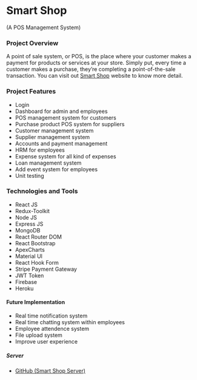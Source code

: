 # Smart Shop

(A POS Management System)

### Project Overview

A point of sale system, or POS, is the place where your customer makes a payment for products or services at your store. Simply put, every time a customer makes a purchase, they’re completing a point-of-the-sale transaction.
You can visit out [Smart Shop](https://smart-shop-pos.web.app/) website to know more detail.

### Project Features

- Login
- Dashboard for admin and employees
- POS management system for customers
- Purchase product POS system for suppliers
- Customer management system
- Supplier management system
- Accounts and payment management
- HRM for employees
- Expense system for all kind of expenses
- Loan management system
- Add event system for employees
- Unit testing

### Technologies and Tools

- React JS
- Redux-Toolkit
- Node JS
- Express JS
- MongoDB
- React Router DOM
- React Bootstrap
- ApexCharts
- Material UI
- React Hook Form
- Stripe Payment Gateway
- JWT Token
- Firebase
- Heroku

#### Future Implementation

- Real time notification system
- Real time chatting system within employees
- Employee attendence system
- File upload system
- Improve user experience

##### Server

- [GitHub (Smart Shop Server)](https://github.com/imRHB/smart-shop-server)